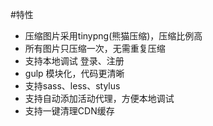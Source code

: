 #特性
* 压缩图片采用tinypng(熊猫压缩)，压缩比例高
* 所有图片只压缩一次，无需重复压缩
* 支持本地调试 登录、注册
* gulp 模块化，代码更清晰
* 支持sass、less、stylus
* 支持自动添加活动代理，方便本地调试
* 支持一键清理CDN缓存
